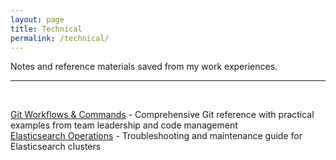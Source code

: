 ```yaml
---
layout: page
title: Technical
permalink: /technical/
---
```


Notes and reference materials saved from my work experiences.

---
&nbsp;  

[Git Workflows & Commands](/technical/git/) - Comprehensive Git reference with practical examples from team leadership and code management  
[Elasticsearch Operations](/technical/elasticsearch/) - Troubleshooting and maintenance guide for Elasticsearch clusters
